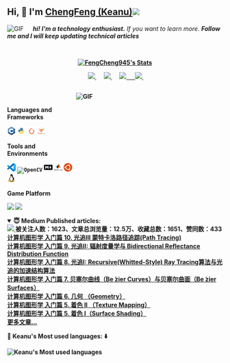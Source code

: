 ## Hi, 👋  I'm <a href="https://www.zhihu.com/people/cheng-feng-28-76" target="_blank">ChengFeng (Keanu)</a><img src="https://media.giphy.com/media/WUlplcMpOCEmTGBtBW/giphy.gif" width="50">  <sup>

<img align="left" alt="GIF" src="https://media.giphy.com/media/4N1wOi78ZGzSB6H7vK/giphy.gif" width="60" title="Say HI"> <em><b>hi! I'm a technology enthusiast.</b> If you want to learn more. <b>Follow me and I will keep updating technical articles</em>

<br>

<p align="center">
  <a href="https://github.com/FengCheng945" class="rich-diff-level-one">
    <img src="https://github-readme-stats.vercel.app/api?username=FengCheng945&hide=issues&title_color=333&text_color=777" alt="FengCheng945's Stats" >
  </a>
</p>

<p align="center">

  </a>
  &emsp;
  <a href="https://blog.csdn.net/m0_53592066?spm=1010.2135.3001.5421" target="_blank" alt="CSDN" title="CSDN">
    <img src="https://img.icons8.com/material/48/000000/csdn.png" width="30px"/>
  </a>
  &emsp;
  <a href="https://www.zhihu.com/people/cheng-feng-28-76" target="_blank" alt="Zhihu" title="Zhihu">
    <img src="https://img.icons8.com/material-two-tone/50/000000/zhihu.png" width="28px"/>
  </a>
  &emsp;
  <a href="https://space.bilibili.com/323348711" target="_blank" alt="Bilibili" title="Bilibili">
    <img src="https://user-images.githubusercontent.com/29084184/129467562-a754907c-c128-40d0-80ad-86e89bdda3d6.png" width="30px"/>
  &emsp;
  <a href="https://www.linkedin.cn/injobs/in/%E7%83%BD-%E7%A8%8B-a7a25b233" target="_blank" alt="LinkedIn" title="LinkedIn">
    <img src="https://img.icons8.com/ios-filled/256/000000/linkedin.svg" width="26px"/>
  </a>
  &emsp;

</p>

<h2></h2>

<img align="right" alt="GIF" src="https://media.giphy.com/media/zOvBKUUEERdNm/giphy.gif?raw=true" width="343" height="220" title="为什么运行不通过！！!"> &nbsp;&nbsp;&nbsp;&nbsp;

**Languages and Frameworks** 

<code><img height="20" src="https://raw.githubusercontent.com/github/explore/80688e429a7d4ef2fca1e82350fe8e3517d3494d/topics/cpp/cpp.png" alt="C++" title="C++"></code>
<code><img height="20" src="https://raw.githubusercontent.com/github/explore/80688e429a7d4ef2fca1e82350fe8e3517d3494d/topics/python/python.png" alt="Python" title="Python"></code>
<code><img height="20" src="utils/pytorch-logo.png" alt="PyTorch" title="PyTorch"></code>
<code><img height="20" src="https://raw.githubusercontent.com/github/explore/80688e429a7d4ef2fca1e82350fe8e3517d3494d/topics/tensorflow/tensorflow.png" alt="TensorFlow" title="TensorFlow"></code>


**Tools and Environments**

<code><img height="20" src="https://raw.githubusercontent.com/github/explore/80688e429a7d4ef2fca1e82350fe8e3517d3494d/topics/visual-studio-code/visual-studio-code.png" alt="VSCode" title="VSCode"></code>
<code><img height="20" src="https://camo.githubusercontent.com/ce9fb3389462f2c9444f863e410f0d17d04b216beba8749a015011887eadfbaf/68747470733a2f2f7777772e766563746f726c6f676f2e7a6f6e652f6c6f676f732f6f70656e63762f6f70656e63762d69636f6e2e737667" alt="OpenCV" title="OpenCV"></code>
<code><img height="20" src="https://raw.githubusercontent.com/github/explore/80688e429a7d4ef2fca1e82350fe8e3517d3494d/topics/markdown/markdown.png" alt="Markdown" title="MarkDown"></code>
<code><img height="20" src="https://raw.githubusercontent.com/github/explore/80688e429a7d4ef2fca1e82350fe8e3517d3494d/topics/matlab/matlab.png" alt="Matlab" title="Matlab"></code>
<code><img height="20" src="https://raw.githubusercontent.com/github/explore/80688e429a7d4ef2fca1e82350fe8e3517d3494d/topics/ubuntu/ubuntu.png" alt="Ubuntu" title="Ubuntu"></code>
<code><img height="20" src="https://raw.githubusercontent.com/github/explore/80688e429a7d4ef2fca1e82350fe8e3517d3494d/topics/linux/linux.png" alt="Linux" title="Linux"></code>
<br>
  
Game Platform 
  
[![](https://img.shields.io/badge/Steam-000000?style=for-the-badge&logo=steam&logoColor=white)](https://steamcommunity.com/profiles/76561198254582391/)
[![](https://img.shields.io/badge/PlayStation-003791?style=for-the-badge&logo=playstation&logoColor=white)](https://www.playstation.com/zh-hans-cn/)

<details open>
 
 <summary> 😇 <b>Medium Published articles</b>: </summary>
    <a href="https://www.zhihu.com/people/cheng-feng-28-76" target="_blank" alt="Zhihu" title="Zhihu">
    <img src="https://img.icons8.com/material-two-tone/50/000000/zhihu.png" width="16px"/>
  </a> 被关注人数：1623、文章总浏览量：12.5万、收藏总数：1651、赞同数：433
  <br>
  <a href="https://zhuanlan.zhihu.com/p/468603262" target="_blank">计算机图形学 入门篇 10. 光追III 蒙特卡洛路径追踪(Path Tracing)</a>
  <br>
  <a href="https://zhuanlan.zhihu.com/p/466818755" target="_blank">计算机图形学 入门篇 9. 光追II: 辐射度量学与 Bidirectional Reflectance Distribution Function</a>
  <br>
  <a href="https://zhuanlan.zhihu.com/p/466122358" target="_blank">计算机图形学 入门篇 8. 光追I: Recursive(Whitted-Style) Ray Tracing算法与光追的加速结构算法</a>
  <br>
  <a href="https://zhuanlan.zhihu.com/p/464686081" target="_blank">计算机图形学 入门篇 7. 贝塞尔曲线（Be ́zier Curves）与贝塞尔曲面（Be ́zier Surfaces）</a>
  <br>
  <a href="https://zhuanlan.zhihu.com/p/460950331" target="_blank">计算机图形学 入门篇 6. 几何 （Geometry）</a>
  <br>
  <a href="https://zhuanlan.zhihu.com/p/453457104" target="_blank">计算机图形学 入门篇 5. 着色 II （Texture Mapping）</a>
  <br>
  <a href="https://zhuanlan.zhihu.com/p/452570902" target="_blank">计算机图形学 入门篇 5. 着色 I（Surface Shading）</a>
  <br>
   <a href="https://www.zhihu.com/people/cheng-feng-28-76" target="_blank">更多文章...</a>
  <br>
</details>

🚧 **Keanu's Most used languages: ⬇️**
 <br>
  
![Keanu's Most used languages](https://github-readme-stats.vercel.app/api/top-langs/?username=FengCheng945&layout=compact&hide_border=true&langs_count=10)
